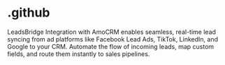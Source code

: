 # .github
LeadsBridge Integration with AmoCRM enables seamless, real-time lead syncing from ad platforms like Facebook Lead Ads, TikTok, LinkedIn, and Google to your CRM. Automate the flow of incoming leads, map custom fields, and route them instantly to sales pipelines.
